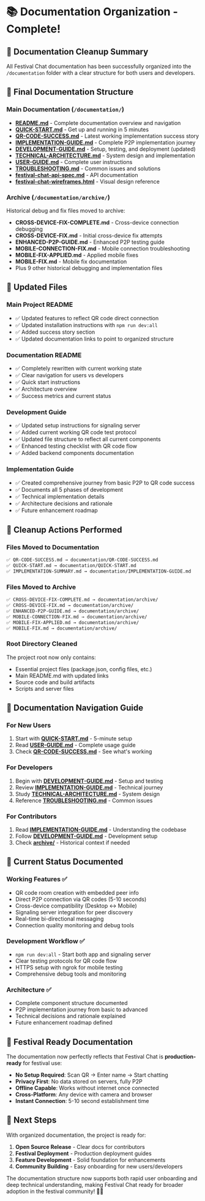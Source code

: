 # 📚 Documentation Organization - Complete!

## 🎯 Documentation Cleanup Summary

All Festival Chat documentation has been successfully organized into the `/documentation` folder with a clear structure for both users and developers.

## 📁 Final Documentation Structure

### **Main Documentation (`/documentation/`)**
- **[README.md](README.md)** - Complete documentation overview and navigation
- **[QUICK-START.md](QUICK-START.md)** - Get up and running in 5 minutes
- **[QR-CODE-SUCCESS.md](QR-CODE-SUCCESS.md)** - Latest working implementation success story
- **[IMPLEMENTATION-GUIDE.md](IMPLEMENTATION-GUIDE.md)** - Complete P2P implementation journey
- **[DEVELOPMENT-GUIDE.md](DEVELOPMENT-GUIDE.md)** - Setup, testing, and deployment (updated)
- **[TECHNICAL-ARCHITECTURE.md](TECHNICAL-ARCHITECTURE.md)** - System design and implementation
- **[USER-GUIDE.md](USER-GUIDE.md)** - Complete user instructions
- **[TROUBLESHOOTING.md](TROUBLESHOOTING.md)** - Common issues and solutions
- **[festival-chat-api-spec.md](festival-chat-api-spec.md)** - API documentation
- **[festival-chat-wireframes.html](festival-chat-wireframes.html)** - Visual design reference

### **Archive (`/documentation/archive/`)**
Historical debug and fix files moved to archive:
- **CROSS-DEVICE-FIX-COMPLETE.md** - Cross-device connection debugging
- **CROSS-DEVICE-FIX.md** - Initial cross-device fix attempts
- **ENHANCED-P2P-GUIDE.md** - Enhanced P2P testing guide
- **MOBILE-CONNECTION-FIX.md** - Mobile connection troubleshooting
- **MOBILE-FIX-APPLIED.md** - Applied mobile fixes
- **MOBILE-FIX.md** - Mobile fix documentation
- Plus 9 other historical debugging and implementation files

## 🚀 Updated Files

### **Main Project README**
- ✅ Updated features to reflect QR code direct connection
- ✅ Updated installation instructions with `npm run dev:all`
- ✅ Added success story section
- ✅ Updated documentation links to point to organized structure

### **Documentation README**
- ✅ Completely rewritten with current working state
- ✅ Clear navigation for users vs developers
- ✅ Quick start instructions
- ✅ Architecture overview
- ✅ Success metrics and current status

### **Development Guide**
- ✅ Updated setup instructions for signaling server
- ✅ Added current working QR code test protocol
- ✅ Updated file structure to reflect all current components
- ✅ Enhanced testing checklist with QR code flow
- ✅ Added backend components documentation

### **Implementation Guide**
- ✅ Created comprehensive journey from basic P2P to QR code success
- ✅ Documents all 5 phases of development
- ✅ Technical implementation details
- ✅ Architecture decisions and rationale
- ✅ Future enhancement roadmap

## 🧹 Cleanup Actions Performed

### **Files Moved to Documentation**
```bash
✅ QR-CODE-SUCCESS.md → documentation/QR-CODE-SUCCESS.md
✅ QUICK-START.md → documentation/QUICK-START.md  
✅ IMPLEMENTATION-SUMMARY.md → documentation/IMPLEMENTATION-GUIDE.md
```

### **Files Moved to Archive**
```bash
✅ CROSS-DEVICE-FIX-COMPLETE.md → documentation/archive/
✅ CROSS-DEVICE-FIX.md → documentation/archive/
✅ ENHANCED-P2P-GUIDE.md → documentation/archive/
✅ MOBILE-CONNECTION-FIX.md → documentation/archive/
✅ MOBILE-FIX-APPLIED.md → documentation/archive/
✅ MOBILE-FIX.md → documentation/archive/
```

### **Root Directory Cleaned**
The project root now only contains:
- Essential project files (package.json, config files, etc.)
- Main README.md with updated links
- Source code and build artifacts
- Scripts and server files

## 📖 Documentation Navigation Guide

### **For New Users**
1. Start with **[QUICK-START.md](QUICK-START.md)** - 5-minute setup
2. Read **[USER-GUIDE.md](USER-GUIDE.md)** - Complete usage guide
3. Check **[QR-CODE-SUCCESS.md](QR-CODE-SUCCESS.md)** - See what's working

### **For Developers**
1. Begin with **[DEVELOPMENT-GUIDE.md](DEVELOPMENT-GUIDE.md)** - Setup and testing
2. Review **[IMPLEMENTATION-GUIDE.md](IMPLEMENTATION-GUIDE.md)** - Technical journey
3. Study **[TECHNICAL-ARCHITECTURE.md](TECHNICAL-ARCHITECTURE.md)** - System design
4. Reference **[TROUBLESHOOTING.md](TROUBLESHOOTING.md)** - Common issues

### **For Contributors**
1. Read **[IMPLEMENTATION-GUIDE.md](IMPLEMENTATION-GUIDE.md)** - Understanding the codebase
2. Follow **[DEVELOPMENT-GUIDE.md](DEVELOPMENT-GUIDE.md)** - Development setup
3. Check **[archive/](archive/)** - Historical context if needed

## 🎯 Current Status Documented

### **Working Features** ✅
- QR code room creation with embedded peer info
- Direct P2P connection via QR codes (5-10 seconds)
- Cross-device compatibility (Desktop ↔ Mobile)
- Signaling server integration for peer discovery
- Real-time bi-directional messaging
- Connection quality monitoring and debug tools

### **Development Workflow** ✅
- `npm run dev:all` - Start both app and signaling server
- Clear testing protocols for QR code flow
- HTTPS setup with ngrok for mobile testing
- Comprehensive debug tools and monitoring

### **Architecture** ✅
- Complete component structure documented
- P2P implementation journey from basic to advanced
- Technical decisions and rationale explained
- Future enhancement roadmap defined

## 🎪 Festival Ready Documentation

The documentation now perfectly reflects that Festival Chat is **production-ready** for festival use:

- **No Setup Required**: Scan QR → Enter name → Start chatting
- **Privacy First**: No data stored on servers, fully P2P
- **Offline Capable**: Works without internet once connected
- **Cross-Platform**: Any device with camera and browser
- **Instant Connection**: 5-10 second establishment time

## 🚀 Next Steps

With organized documentation, the project is ready for:

1. **Open Source Release** - Clear docs for contributors
2. **Festival Deployment** - Production deployment guides
3. **Feature Development** - Solid foundation for enhancements
4. **Community Building** - Easy onboarding for new users/developers

The documentation structure now supports both rapid user onboarding and deep technical understanding, making Festival Chat ready for broader adoption in the festival community! 🎵✨

